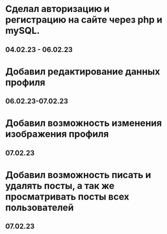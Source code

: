 # Cделал авторизацию и регистрацию на сайте через php и mySQL. 
## 04.02.23 - 06.02.23
# Добавил редактирование данных профиля
## 06.02.23-07.02.23
# Добавил возможность изменения изображения профиля
## 07.02.23
# Добавил возможность писать и удалять посты, а так же просматривать посты всех пользователей
## 07.02.23  